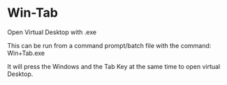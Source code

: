 # Win-Tab
Open Virtual Desktop with .exe

This can be run from a command prompt/batch file with the command:
Win+Tab.exe

It will press the Windows and the Tab Key at the same time to open virtual Desktop.
